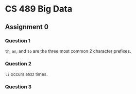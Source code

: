 # CS 489 Big Data

## Assignment 0

### Question 1

`th`, `an`, and `to` are the three most common 2 character prefixes.

### Question 2

`li` occurs `6532` times.

### Question 3

